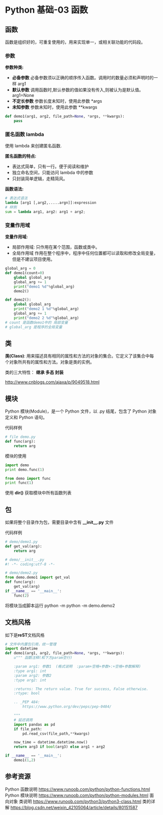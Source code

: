 # Python 基础-03 函数

## 函数

函数是组织好的，可重复使用的，用来实现单一，或相关联功能的代码段。

### 参数

**参数种类:**

- **必备参数** 必备参数须以正确的顺序传入函数。调用时的数量必须和声明时的一样 arg1
- **默认参数** 调用函数时,默认参数的值如果没有传入,则被认为是默认值。 arg1=None
- **不定长参数** 参数长度未知时，使用此参数 \*args
- **未知参数** 参数未知时，使用此参数 \*\*kwargs

```python
def demo1(arg1, arg2, file_path=None, *args, **kwargs):
	pass
```

### 匿名函数 lambda

使用 lambda 来创建匿名函数.

**匿名函数的特点:**

- 表达式简单，只有一行。便于阅读和维护
- 独立命名空间，只能访问 lambda 中的参数
- 只封装简单逻辑，走精简风。

**函数语法:**

```python
# 表达式语法
lambda [arg1 [,arg2,.....argn]]:expression
# 样例
sum = lambda arg1, arg2: arg1 + arg2;
```

### 变量作用域

**变量作用域:**

- 局部作用域: 只作用在某个范围，函数或类中。
- 全局作用域 作用在整个程序中，程序中任何位置都可以读取和修改全局变量，但是不建议项目使用。

```python
global_arg = 0
def demo1(count=0)
	global global_arg
	global_arg += 1
	print("demo1 %d"%global_arg)
	demo2()

def demo2():
	global global_arg
	print("demo2 1 %d"%global_arg)
	global_arg += 1
	print("demo2 2 %d"%global_arg)
# count 是函数demo1中的 局部变量
# global_arg 是程序的全局变量
```

## 类

**类(Class)**: 用来描述具有相同的属性和方法的对象的集合。它定义了该集合中每个对象所共有的属性和方法。对象是类的实例。

类的三大特性： **继承 多态 封装**

http://www.cnblogs.com/ajaxa/p/9049518.html

## 模块

Python 模块(Module)，是一个 Python 文件，以 .py 结尾，包含了 Python 对象定义和 Python 语句。

代码样例

```python
# file demo.py
def func(arg):
	return arg
```

模块的使用

```python
import demo
print demo.func(1)

from demo import func
print func(1)

```

使用 **dir()** 获取模块中所有函数列表

## 包

如果将整个目录作为包，需要目录中含有 **\_\_init\_\_.py** 文件

代码样例

```python
# demo/demo1.py
def get_val(arg):
	return arg

# demo/__init__.py
#! -*- coding:utf-8 -*-

# demo/demo2.py
from demo.demo1 import get_val
def func(arg):
	get_val(arg)
if __name__ == '__main__':
	func(2)
```

将模块当成脚本运行 python -m
python -m demo.demo2

## 文档风格

如下是**reST**文档风格

```python
# 文件中内置包引用，统一管理
import datetime
def demo1(arg1, arg2, file_path=None, *args, **kwargs):
    u""" 函数注释(和下方param空行)

    :param arg1: 参数1  (格式说明  :param+空格+参数+:+空格+参数解释)
    :type arg1: int
    :param arg2: 参数2
    :type arg2: int

    :returns: The return value. True for success, False otherwise.
    :rtype: bool

    .. _PEP 484:
        https://www.python.org/dev/peps/pep-0484/

	"""
	# 延迟调用
    import pandas as pd
    if file_path:
    	pd.read_csv(file_path,**kwargs)

    now_time = datetime.datetime.now()
    return arg3 if bool(arg3) else arg1 + arg2

if __name__ == '__main__':
	demo1(1,2)
```

## 参考资源

Python 函数说明 https://www.runoob.com/python/python-functions.html
Python 模块说明 https://www.runoob.com/python/python-modules.html
面向对象 类说明 https://www.runoob.com/python3/python3-class.html
类的详解 https://blog.csdn.net/weixin_42105064/article/details/80151587
